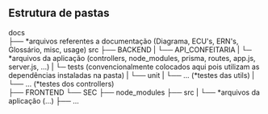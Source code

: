 ## Estrutura de pastas 

docs <br/>
├── *arquivos referentes a documentação (Diagrama, ECU's, ERN's, Glossário, misc, usage)
src
├── BACKEND
|   └── API_CONFEITARIA
|       └─ *arquivos da aplicação (controllers, node_modules, prisma, routes, app.js, server.js, ...)
|       └─ tests (convencionalmente colocados aqui pois utilizam as dependências instaladas na pasta)
|           └── unit
|                └── ... (*testes das utils)
|                 └── ... (*testes dos controllers)  
├── FRONTEND
    └── SEC
        ├── node_modules
        ├── src
        |   └── *arquivos da aplicação (...)
        ├── ...
